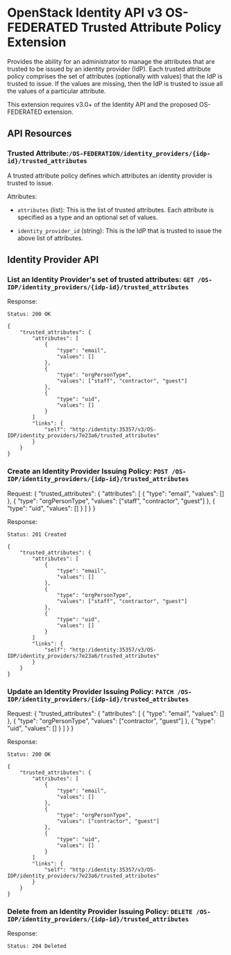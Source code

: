 OpenStack Identity API v3 OS-FEDERATED Trusted Attribute Policy Extension
=========================================================================

Provides the ability for an administrator to manage the attributes that are
trusted to be issued by an identity provider (IdP).
Each trusted attribute policy comprises the set of attributes (optionally with
values) that the IdP is trusted to issue. If the values are missing, then the
IdP is trusted to issue all the values of a particular attribute.

This extension requires v3.0+ of the Identity API and the proposed OS-FEDERATED
extension.

API Resources
-------------

### Trusted Attribute:`/OS-FEDERATION/identity_providers/{idp-id}/trusted_attributes`

A trusted attribute policy defines which attributes an identity provider is
trusted to issue.

Attributes:

- `attributes` (list): This is the list of trusted attributes. Each attribute
  is specified as a type and an optional set of values.

- `identity_provider_id` (string): This is the IdP that is trusted to issue the
  above list of attributes.

Identity Provider API
---------------------

### List an Identity Provider's set of trusted attributes: `GET /OS-IDP/identity_providers/{idp-id}/trusted_attributes`

Response:

    Status: 200 OK

    {
        "trusted_attributes": {
            "attributes": [
                {
                    "type": "email",
                    "values": []
                },
                {
                    "type": "orgPersonType",
                    "values": ["staff", "contractor", "guest"]
                },
                {
                    "type": "uid",
                    "values": []
                }
            ]
            "links": {
                "self": "http:/identity:35357/v3/OS-IDP/identity_providers/7e23a6/trusted_attributes"
            }
        }
    }

### Create an Identity Provider Issuing Policy: `POST /OS-IDP/identity_providers/{idp-id}/trusted_attributes`

Request:
    {
        "trusted_attributes": {
            "attributes": [
                {
                    "type": "email",
                    "values": []
                },
                {
                    "type": "orgPersonType",
                    "values": ["staff", "contractor", "guest"]
                },
                {
                    "type": "uid",
                    "values": []
                }
            ]
        }
    }

Response:

    Status: 201 Created

    {
        "trusted_attributes": {
            "attributes": [
                {
                    "type": "email",
                    "values": []
                },
                {
                    "type": "orgPersonType",
                    "values": ["staff", "contractor", "guest"]
                },
                {
                    "type": "uid",
                    "values": []
                }
            ]
            "links": {
                "self": "http:/identity:35357/v3/OS-IDP/identity_providers/7e23a6/trusted_attributes"
            }
        }
    }

### Update an Identity Provider Issuing Policy: `PATCH /OS-IDP/identity_providers/{idp-id}/trusted_attributes`

Request:
    {
        "trusted_attributes": {
            "attributes": [
                {
                    "type": "email",
                    "values": []
                },
                {
                    "type": "orgPersonType",
                    "values": ["contractor", "guest"]
                },
                {
                    "type": "uid",
                    "values": []
                }
            ]
        }
    }

Response:

    Status: 200 OK

    {
        "trusted_attributes": {
            "attributes": [
                {
                    "type": "email",
                    "values": []
                },
                {
                    "type": "orgPersonType",
                    "values": ["contractor", "guest"]
                },
                {
                    "type": "uid",
                    "values": []
                }
            ]
            "links": {
                "self": "http:/identity:35357/v3/OS-IDP/identity_providers/7e23a6/trusted_attributes"
            }
        }
    }

### Delete from an Identity Provider Issuing Policy: `DELETE /OS-IDP/identity_providers/{idp-id}/trusted_attributes`

Response:

    Status: 204 Deleted

